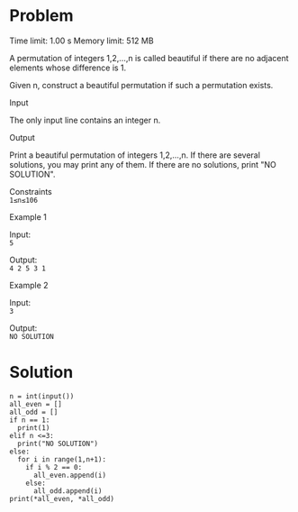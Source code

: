 # Problem
Time limit: 1.00 s Memory limit: 512 MB

A permutation of integers 1,2,…,n is called beautiful if there are no adjacent elements whose difference is 1.

Given n, construct a beautiful permutation if such a permutation exists.

Input

The only input line contains an integer n.

Output

Print a beautiful permutation of integers 1,2,…,n. If there are several solutions, you may print any of them. If there are no solutions, print "NO SOLUTION".

Constraints<br>
`1≤n≤106`

Example 1

Input:<br>
`5`

Output:<br>
`4 2 5 3 1`

Example 2

Input:<br>
`3`

Output:<br>
`NO SOLUTION`

# Solution
```
n = int(input())
all_even = []
all_odd = []
if n == 1:
  print(1)
elif n <=3:
  print("NO SOLUTION")
else:
  for i in range(1,n+1):
    if i % 2 == 0:
      all_even.append(i)
    else:
      all_odd.append(i)
print(*all_even, *all_odd)
```
